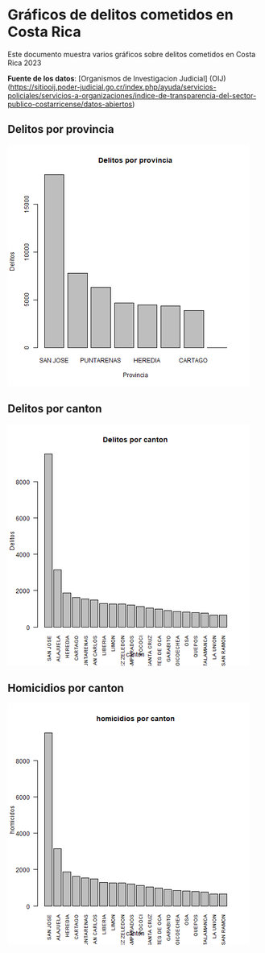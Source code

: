 # Gráficos de delitos cometidos en Costa Rica
Este documento muestra varios gráficos sobre delitos cometidos en Costa Rica 2023

**Fuente de los datos**: [Organismos de Investigacion Judicial] (OIJ) (https://sitiooij.poder-judicial.go.cr/index.php/ayuda/servicios-policiales/servicios-a-organizaciones/indice-de-transparencia-del-sector-publico-costarricense/datos-abiertos)

## Delitos por provincia
![](delitos_x_provincia.png)

## Delitos por canton
![](delitos_x_canton.png)

## Homicidios por canton 
![](homicidio_x_canton.png)
